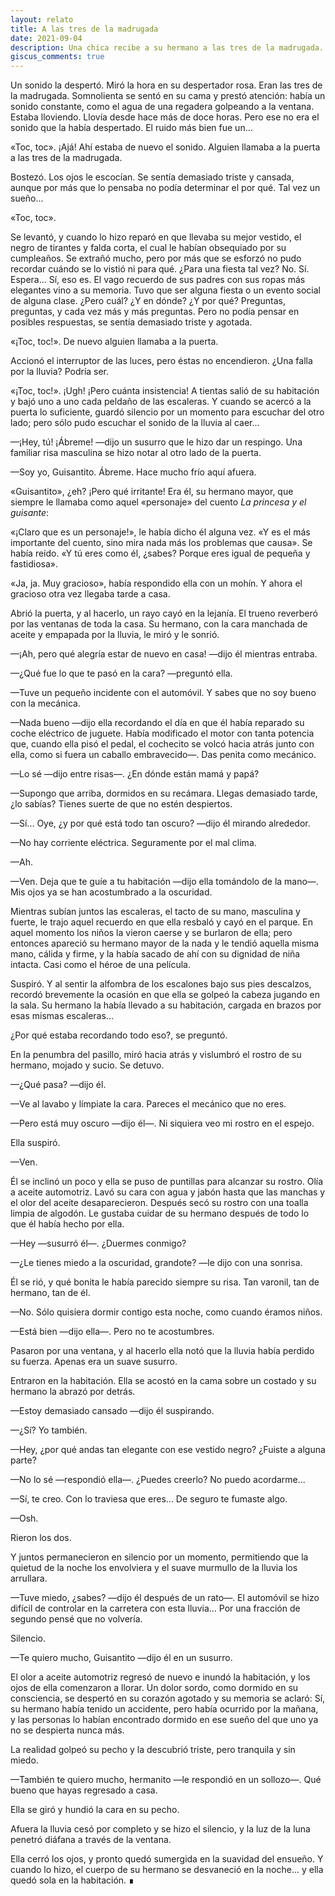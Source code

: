 ```yaml
---
layout: relato
title: A las tres de la madrugada
date: 2021-09-04
description: Una chica recibe a su hermano a las tres de la madrugada.
giscus_comments: true
---
```


<p class="first">Un sonido la despertó. Miró la hora en su despertador rosa. Eran las tres de la madrugada. Somnolienta se sentó en su cama y prestó atención: había un sonido constante, como el agua de una regadera golpeando a la ventana. Estaba lloviendo. Llovía desde hace más de doce horas. Pero ese no era el sonido que la había despertado. El ruido más bien fue un...</p>

«Toc, toc». ¡Ajá! Ahí estaba de nuevo el sonido. Alguien llamaba a la puerta a las tres de la madrugada. 

Bostezó. Los ojos le escocían. Se sentía demasiado triste y cansada, aunque por más que lo pensaba no podía determinar el por qué. Tal vez un sueño...

«Toc, toc». 

Se levantó, y cuando lo hizo reparó en que llevaba su mejor vestido, el negro de tirantes y falda corta, el cual le habían obsequiado por su cumpleaños. Se extrañó mucho, pero por más que se esforzó no pudo recordar cuándo se lo vistió ni para qué. ¿Para una fiesta tal vez? No. Sí. Espera... Sí, eso es. El vago recuerdo de sus padres con sus ropas más elegantes vino a su memoria. Tuvo que ser alguna fiesta o un evento social de alguna clase. ¿Pero cuál? ¿Y en dónde? ¿Y por qué? Preguntas, preguntas, y cada vez más y más preguntas. Pero no podía pensar en posibles respuestas, se sentía demasiado triste y agotada.

«¡Toc, toc!». De nuevo alguien llamaba a la puerta.

Accionó el interruptor de las luces, pero éstas no encendieron. ¿Una falla por la lluvia? Podría ser.

«¡Toc, toc!». ¡Ugh! ¡Pero cuánta insistencia!
A tientas salió de su habitación y bajó uno a uno cada peldaño de las escaleras. Y cuando se acercó a la puerta lo suficiente, guardó silencio por un momento para escuchar del otro lado; pero sólo pudo escuchar el sonido de la lluvia al caer...

—¡Hey, tú! ¡Ábreme! —dijo un susurro que le hizo dar un respingo. 
Una familiar risa masculina se hizo notar al otro lado de la puerta.

—Soy yo, Guisantito. Ábreme. Hace mucho frío aquí afuera.

«Guisantito», ¿eh? ¡Pero qué irritante! Era él, su hermano mayor, que siempre le llamaba como aquel «personaje» del cuento _La princesa y el guisante_: 

«¡Claro que es un personaje!», le había dicho él alguna vez. «Y es el más importante del cuento, sino mira nada más los problemas que causa». Se había reído. «Y tú eres como él, ¿sabes? Porque eres igual de pequeña y fastidiosa».

«Ja, ja. Muy gracioso», había respondido ella con un mohín. Y ahora el gracioso otra vez llegaba tarde a casa.

Abrió la puerta, y al hacerlo, un rayo cayó en la lejanía. El trueno reverberó por las ventanas de toda la casa. Su hermano, con la cara manchada de aceite y empapada por la lluvia, le miró y le sonrió.

—¡Ah, pero qué alegría estar de nuevo en casa! —dijo él mientras entraba.

—¿Qué fue lo que te pasó en la cara? —preguntó ella.

—Tuve un pequeño incidente con el automóvil. Y sabes que no soy bueno con la mecánica.

—Nada bueno —dijo ella recordando el día en que él había reparado su coche eléctrico de juguete. Había modificado el motor con tanta potencia que, cuando ella pisó el pedal, el cochecito se volcó hacia atrás junto con ella, como si fuera un caballo embravecido—. Das penita como mecánico. 

—Lo sé —dijo entre risas—. ¿En dónde están mamá y papá?

—Supongo que arriba, dormidos en su recámara. Llegas demasiado tarde, ¿lo sabías? Tienes suerte de que no estén despiertos.

—Sí... Oye, ¿y por qué está todo tan oscuro? —dijo él mirando alrededor.

—No hay corriente eléctrica. Seguramente por el mal clima.

—Ah.

—Ven. Deja que te guíe a tu habitación —dijo ella tomándolo de la mano—. Mis ojos ya se han acostumbrado a la oscuridad.

Mientras subían juntos las escaleras, el tacto de su mano, masculina y fuerte, le trajo aquel recuerdo en que ella resbaló y cayó en el parque. En aquel momento los niños la vieron caerse y se burlaron de ella; pero entonces apareció su hermano mayor de la nada y le tendió aquella misma mano, cálida y firme, y la había sacado de ahí con su dignidad de niña intacta. Casi como el héroe de una película.

Suspiró. Y al sentir la alfombra de los escalones bajo sus pies descalzos, recordó brevemente la ocasión en que ella se golpeó la cabeza jugando en la sala. Su hermano la había llevado a su habitación, cargada en brazos por esas mismas escaleras...

¿Por qué estaba recordando todo eso?, se preguntó. 

En la penumbra del pasillo, miró hacia atrás y vislumbró el rostro de su hermano, mojado y sucio. 
Se detuvo.

—¿Qué pasa? —dijo él.

—Ve al lavabo y límpiate la cara. Pareces el mecánico que no eres.

—Pero está muy oscuro —dijo él—. Ni siquiera veo mi rostro en el espejo.

Ella suspiró.

—Ven.

Él se inclinó un poco y ella se puso de puntillas para alcanzar su rostro. Olía a aceite automotriz. Lavó su cara con agua y jabón hasta que las manchas y el olor del aceite desaparecieron. Después secó su rostro con una toalla limpia de algodón. Le gustaba cuidar de su hermano después de todo lo que él había hecho por ella.

—Hey —susurró él—. ¿Duermes conmigo?

—¿Le tienes miedo a la oscuridad, grandote? —le dijo con una sonrisa. 

Él se rió, y qué bonita le había parecido siempre su risa. Tan varonil, tan de hermano, tan de él.

—No. Sólo quisiera dormir contigo esta noche, como cuando éramos niños.

—Está bien —dijo ella—. Pero no te acostumbres. 

Pasaron por una ventana, y al hacerlo ella notó que la lluvia había perdido su fuerza. Apenas era un suave susurro. 

Entraron en la habitación. Ella se acostó en la cama sobre un costado y su hermano la abrazó por detrás.

—Estoy demasiado cansado —dijo él suspirando.

—¿Sí? Yo también. 

—Hey, ¿por qué andas tan elegante con ese vestido negro? ¿Fuiste a alguna parte?

—No lo sé —respondió ella—. ¿Puedes creerlo? No puedo acordarme...

—Sí, te creo. Con lo traviesa que eres... De seguro te fumaste algo.

—Osh. 

Rieron los dos.

Y juntos permanecieron en silencio por un momento, permitiendo que la quietud de la noche los envolviera y el suave murmullo de la lluvia los arrullara.

—Tuve miedo, ¿sabes? —dijo él después de un rato—. El automóvil se hizo difícil de controlar en la carretera con esta lluvia... Por una fracción de segundo pensé que no volvería.

Silencio.

—Te quiero mucho, Guisantito —dijo él en un susurro.

El olor a aceite automotriz regresó de nuevo e inundó la habitación, y los ojos de ella comenzaron a llorar. Un dolor sordo, como dormido en su consciencia, se despertó en su corazón agotado y su memoria se aclaró: Sí, su hermano había tenido un accidente, pero había ocurrido por la mañana, y las personas lo habían encontrado dormido en ese sueño del que uno ya no se despierta nunca más.

La realidad golpeó su pecho y la descubrió triste, pero tranquila y sin miedo.

—También te quiero mucho, hermanito —le respondió en un sollozo—. Qué bueno que hayas regresado a casa.

Ella se giró y hundió la cara en su pecho. 

Afuera la lluvia cesó por completo y se hizo el silencio, y la luz de la luna penetró diáfana a través de la ventana.

Ella cerró los ojos, y pronto quedó sumergida en la suavidad del ensueño. Y cuando lo hizo, el cuerpo de su hermano se desvaneció en la noche... y ella quedó sola en la habitación. ∎